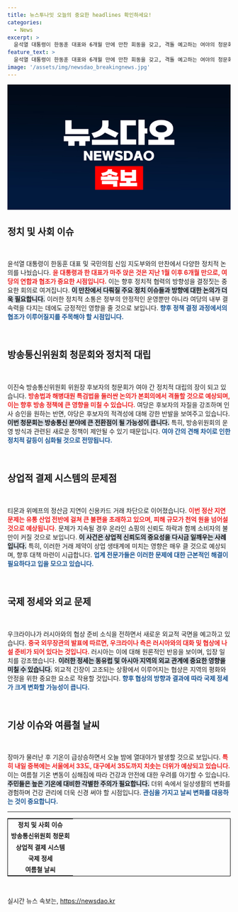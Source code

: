 ```yaml
---
title: 뉴스투나잇 오늘의 중요한 headlines 확인하세요!
categories:
  - News
excerpt: >
  윤석열 대통령이 한동훈 대표와 6개월 만에 만찬 회동을 갖고, 격돌 예고하는 여야의 청문회 공방과 티몬·위메프의 카드 거래 중단 사태가 수면 위로 떠올랐습니다. 내일 중복 더위 속에서 최대 35도까지 치솟는 기온도 주목!
feature_text: >
  윤석열 대통령이 한동훈 대표와 6개월 만에 만찬 회동을 갖고, 격돌 예고하는 여야의 청문회 공방과 티몬·위메프의 카드 거래 중단 사태가 수면 위로 떠올랐습니다. 내일 중복 더위 속에서 최대 35도까지 치솟는 기온도 주목!
image: '/assets/img/newsdao_breakingnews.jpg'
---
```


<p><img src="/assets/img/newsdao_breakingnews.jpg" alt="ontimetimes 속보" /></p>

<h2>정치 및 사회 이슈</h2>

<p data-ke-size="size16">&nbsp;</p>

<p>윤석열 대통령이 한동훈 대표 및 국민의힘 신임 지도부와의 만찬에서 다양한 정치적 논의를 나눴습니다. <b><span style="color: #ee2323;">윤 대통령과 한 대표가 마주 앉은 것은 지난 1월 이후 6개월 만으로, 여당의 연합과 협조가 중요한 시점입니다.</span></b> 이는 향후 정치적 협력의 방향성을 결정짓는 중요한 회의로 여겨집니다. <b><span style="background-color: #21538527;">이 만찬에서 다뤄질 주요 정치 이슈들과 방향에 대한 논의가 더욱 필요합니다.</span></b> 이러한 정치적 소통은 정부의 안정적인 운영뿐만 아니라 여당의 내부 결속력을 다지는 데에도 긍정적인 영향을 줄 것으로 보입니다. <b><span style="color: #1a5490;">향후 정책 결정 과정에서의 협조가 이루어질지를 주목해야 할 시점입니다.</span></b></p>

<p data-ke-size="size16">&nbsp;</p>

<h2>방송통신위원회 청문회와 정치적 대립</h2>

<p data-ke-size="size16">&nbsp;</p>

<p>이진숙 방송통신위원회 위원장 후보자의 청문회가 여야 간 정치적 대립의 장이 되고 있습니다. <b><span style="color: #ee2323;">방송법과 해병대원 특검법을 둘러싼 논의가 본회의에서 격돌할 것으로 예상되며, 이는 향후 방송 정책에 큰 영향을 미칠 수 있습니다.</span></b> 여당은 후보자의 자질을 강조하며 인사 승인을 원하는 반면, 야당은 후보자의 적격성에 대해 강한 반발을 보여주고 있습니다. <b><span style="background-color: #21538527;">이번 청문회는 방송통신 분야에 큰 전환점이 될 가능성이 큽니다.</span></b> 특히, 방송위원회의 운영 방식과 관련된 새로운 정책이 제안될 수 있기 때문입니다. <b><span style="color: #1a5490;">여야 간의 견해 차이로 인한 정치적 갈등이 심화될 것으로 전망됩니다.</span></b></p>

<p data-ke-size="size16">&nbsp;</p>

<h2>상업적 결제 시스템의 문제점</h2>

<p data-ke-size="size16">&nbsp;</p>

<p>티몬과 위메프의 정산금 지연이 신용카드 거래 차단으로 이어졌습니다. <b><span style="color: #ee2323;">이번 정산 지연 문제는 유통 산업 전반에 걸쳐 큰 불편을 초래하고 있으며, 피해 규모가 천억 원을 넘어설 것으로 예상됩니다.</span></b> 문제가 지속될 경우 온라인 쇼핑의 신뢰도 하락과 함께 소비자의 불만이 커질 것으로 보입니다. <b><span style="background-color: #21538527;">이 사건은 상업적 신뢰도의 중요성을 다시금 일깨우는 사례입니다.</span></b> 특히, 이러한 거래 제약이 상업 생태계에 미치는 영향은 매우 클 것으로 예상되며, 향후 대책 마련이 시급합니다. <b><span style="color: #1a5490;">업계 전문가들은 이러한 문제에 대한 근본적인 해결이 필요하다고 입을 모으고 있습니다.</span></b></p>

<p data-ke-size="size16">&nbsp;</p>

<h2>국제 정세와 외교 문제</h2>

<p data-ke-size="size16">&nbsp;</p>

<p>우크라이나가 러시아와의 협상 준비 소식을 전하면서 새로운 외교적 국면을 예고하고 있습니다. <b><span style="color: #ee2323;">중국 외무장관의 발표에 따르면, 우크라이나 측은 러시아와의 대화 및 협상에 나설 준비가 되어 있다는 것입니다.</span></b> 러시아는 이에 대해 원론적인 반응을 보이며, 입장 일치를 강조했습니다. <b><span style="background-color: #21538527;">이러한 정세는 동유럽 및 아시아 지역의 외교 관계에 중요한 영향을 미칠 수 있습니다.</span></b> 외교적 긴장이 고조되는 상황에서 이루어지는 협상은 지역의 평화와 안정을 위한 중요한 요소로 작용할 것입니다. <b><span style="color: #1a5490;">향후 협상의 방향과 결과에 따라 국제 정세가 크게 변화할 가능성이 큽니다.</span></b></p>

<p data-ke-size="size16">&nbsp;</p>

<h2>기상 이슈와 여름철 날씨</h2>

<p data-ke-size="size16">&nbsp;</p>

<p>장마가 물러난 후 기온이 급상승하면서 오늘 밤에 열대야가 발생할 것으로 보입니다. <b><span style="color: #ee2323;">특히 내일 중복에는 서울에서 33도, 대구에서 35도까지 치솟는 더위가 예상되고 있습니다.</span></b> 이는 여름철 기온 변동이 심해짐에 따라 건강과 안전에 대한 우려를 야기할 수 있습니다. <b><span style="background-color: #21538527;">주민들은 높은 기온에 대비한 각별한 주의가 필요합니다.</span></b> 더위 속에서 일상생활의 변화를 경험하며 건강 관리에 더욱 신경 써야 할 시점입니다. <b><span style="color: #1a5490;">관심을 가지고 날씨 변화를 대응하는 것이 중요합니다.</span></b></p>

<hr>

<table style="width: 100%; border: 1px solid #000;">
    <tr>
        <td style="text-align: center; height: 17px;"><b>정치 및 사회 이슈</b></td>
    </tr>
    <tr>
        <td style="text-align: center; height: 17px;"><b>방송통신위원회 청문회</b></td>
    </tr>
    <tr>
        <td style="text-align: center; height: 17px;"><b>상업적 결제 시스템</b></td>
    </tr>
    <tr>
        <td style="text-align: center; height: 17px;"><b>국제 정세</b></td>
    </tr>
    <tr>
        <td style="text-align: center; height: 17px;"><b>여름철 날씨</b></td>
    </tr>
</table>

<p data-ke-size="size16">&nbsp;</p>
실시간 뉴스 속보는, <a href="https://newsdao.kr" rel="dofollow">https://newsdao.kr</a>


